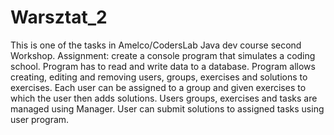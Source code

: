 # Warsztat_2
This is one of the tasks in Amelco/CodersLab Java dev course second Workshop.
Assignment: create a console program that simulates a coding school. Program has to read and write data to a database.
Program allows creating, editing and removing users, groups, exercises and solutions to exercises. Each user can be assigned to a group 
and given exercises to which the user then adds solutions.
Users groups, exercises and tasks are managed using Manager.
User can submit solutions to assigned tasks using user program.

 
